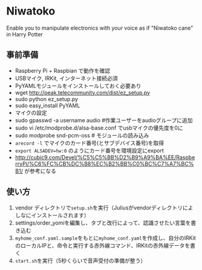Niwatoko
========

Enable you to manipulate electronics with your voice as if "Niwatoko cane" in Harry Potter


## 事前準備
- Raspberry Pi + Raspbian で動作を確認
- USBマイク, IRKit, インターネット接続必須
- PyYAMLモジュールをインストールしておく必要あり
 - wget http://peak.telecommunity.com/dist/ez_setup.py
 - sudo python ez_setup.py
 - sudo easy_install PyYAML
- マイクの設定
 - sudo gpasswd -a username audio #作業ユーザーをaudioグループに追加 
 - sudo vi /etc/modprobe.d/alsa-base.conf でusbマイクの優先度を0に 
 - sudo modprobe snd-pcm-oss # モジュールの読み込み
 - `arecord -l` でマイクのカード番号(とサブデバイス番号)を取得
 - `export ALSADEV=hw:0` のようにカード番号を環境設定にexport
 - http://cubic9.com/Devel/%C5%C5%BB%D2%B9%A9%BA%EE/RaspberryPi/%C6%FC%CB%DC%B8%EC%B2%BB%C0%BC%C7%A7%BC%B1/ が参考になる 

## 使い方
1. vendor ディレクトリで`setup.sh`を実行（Juliusがvendorディレクトリによしなにインストールされます）
2. settings/order_yomiを編集し、タブと改行によって、認識させたい言葉を書き込む
3. `myhome_conf.yaml.sample`をもとに`myhome_conf.yaml`を作成し、自分のIRKitのローカルIPと、命令と実行する赤外線コマンド、IRKitの赤外線データを書く
4. `start.sh`を実行（5秒くらいで音声受付の準備が整う）
